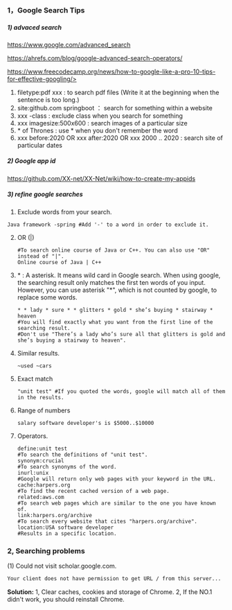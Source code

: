 ### 1，Google Search Tips

##### 1) advaced search

https://www.google.com/advanced_search

https://ahrefs.com/blog/google-advanced-search-operators/

https://www.freecodecamp.org/news/how-to-google-like-a-pro-10-tips-for-effective-googling/>

1. filetype:pdf  xxx  :  to search pdf files (Write it at the beginning when the sentence is too long.)
2. site:github.com springboot ：  search for something within a website 
3. xxx  -class : exclude class when you search for something
4. xxx  imagesize:500x600 :  search images of a particular size 
5. \* of Thrones :   use * when you don't remember the word
6. xxx  before:2020  OR  xxx after:2020  OR   xxx  2000 .. 2020 :  search site of particular dates

##### 2) Google  app id

https://github.com/XX-net/XX-Net/wiki/how-to-create-my-appids

##### 3) refine google searches

1.  Exclude words from your search.

   ```shell
   Java framework -spring #Add '-' to a word in order to exclude it.
   ```

2. OR (\|)

   ```shell
   #To search online course of Java or C++. You can also use "OR" instead of "|".
   Online course of Java | C++ 
   ```

3. \* : A asterisk. It means wild card in Google search. When using google, the searching result only matches the first ten words of you input. However, you can use asterisk "*", which is not counted by google, to replace some words. 

   ```shell
   * * lady * sure * * glitters * gold * she’s buying * stairway * heaven 
   #You will find exactly what you want from the first line of the searching result.
   #Don't use "There’s a lady who’s sure all that glitters is gold and she’s buying a stairway to heaven".
   ```

4. Similar results.

   ```shell
   ~used ~cars
   ```

5. Exact match

   ```shell
   "unit test" #If you quoted the words, google will match all of them in the results.
   ```

6. Range of numbers

   ```shell
   salary software developer's is $5000..$10000
   ```

7. Operators.

   ```shell
   define:unit test 
   #To search the definitions of "unit test".
   synonym:crucial 
   #To search synonyms of the word.
   inurl:unix 
   #Google will return only web pages with your keyword in the URL.
   cache:harpers.org 
   #To find the recent cached version of a web page.
   related:aws.com 
   #To search web pages which are similar to the one you have known of.
   link:harpers.org/archive 
   #To search every website that cites "harpers.org/archive".
   location:USA software developer
   #Results in a specific location.
   ```




### 2, Searching problems

(1)  Could not visit scholar.google.com.

```txt
Your client does not have permission to get URL / from this server...
```

**Solution:** 
1, Clear caches, cookies and storage of Chrome. 
2, If the NO.1 didn't work, you should reinstall Chrome.